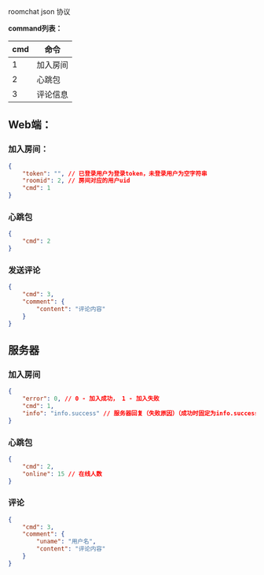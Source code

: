 roomchat json 协议

**command列表：**

| cmd | 命令 |
| --- | ---- |
| 1 | 加入房间 |
| 2 | 心跳包 |
| 3 | 评论信息 |


## Web端：

### 加入房间：

```json
{
    "token": "", // 已登录用户为登录token，未登录用户为空字符串
    "roomid": 2, // 房间对应的用户uid
    "cmd": 1
}
```

### 心跳包

```json
{
    "cmd": 2
}
```

### 发送评论

```json
{
    "cmd": 3,
    "comment": {
        "content": "评论内容"
    }
}
```

## 服务器

### 加入房间

```json
{
    "error": 0, // 0 - 加入成功， 1 - 加入失败
    "cmd": 1,
    "info": "info.success" // 服务器回复（失败原因）（成功时固定为info.success）
}
```

### 心跳包

```json
{
    "cmd": 2,
    "online": 15 // 在线人数
}
```

### 评论

```json
{
    "cmd": 3,
    "comment": {
        "uname": "用户名",
        "content": "评论内容"
    }
}
```